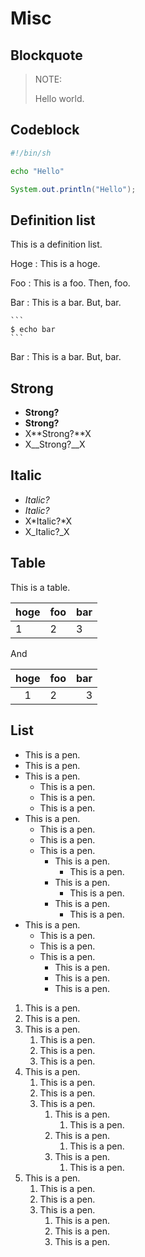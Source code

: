 # Misc

## Blockquote

> NOTE:
>
> Hello world.


## Codeblock

```sh
#!/bin/sh

echo "Hello"
```

```java
System.out.println("Hello");
```

## Definition list

This is a definition list.

Hoge
:   This is a hoge.

Foo
:   This is a foo.
    Then, foo.

Bar
:   This is a bar.
    But, bar.

    ```
    $ echo bar
    ```

Bar
:   This is a bar.
    But, bar.


## Strong

* **Strong?**
* __Strong?__
* X**Strong?**X
* X__Strong?__X


## Italic

* *Italic?*
* _Italic?_
* X*Italic?*X
* X_Italic?_X


## Table

This is a table.

|hoge|foo|bar|
|----|---|---|
|1   |2  |3  |

And

|hoge|foo|bar|
|:--:|:--|--:|
|1   |2  |3  |


## List

* This is a pen.
* This is a pen.
* This is a pen.
    * This is a pen.
    * This is a pen.
    * This is a pen.
* This is a pen.
    * This is a pen.
    * This is a pen.
    * This is a pen.
        * This is a pen.
            * This is a pen.
        * This is a pen.
            * This is a pen.
        * This is a pen.
            * This is a pen.
* This is a pen.
    * This is a pen.
    * This is a pen.
    * This is a pen.
        * This is a pen.
        * This is a pen.
        * This is a pen.

1. This is a pen.
1. This is a pen.
1. This is a pen.
    1. This is a pen.
    1. This is a pen.
    1. This is a pen.
1. This is a pen.
    1. This is a pen.
    1. This is a pen.
    1. This is a pen.
        1. This is a pen.
            1. This is a pen.
        1. This is a pen.
            1. This is a pen.
        1. This is a pen.
            1. This is a pen.
1. This is a pen.
    1. This is a pen.
    1. This is a pen.
    1. This is a pen.
        1. This is a pen.
        1. This is a pen.
        1. This is a pen.


